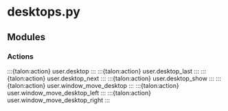 # desktops.py

## Modules

### Actions

:::{talon:action} user.desktop
:::
:::{talon:action} user.desktop_last
:::
:::{talon:action} user.desktop_next
:::
:::{talon:action} user.desktop_show
:::
:::{talon:action} user.window_move_desktop
:::
:::{talon:action} user.window_move_desktop_left
:::
:::{talon:action} user.window_move_desktop_right
:::

